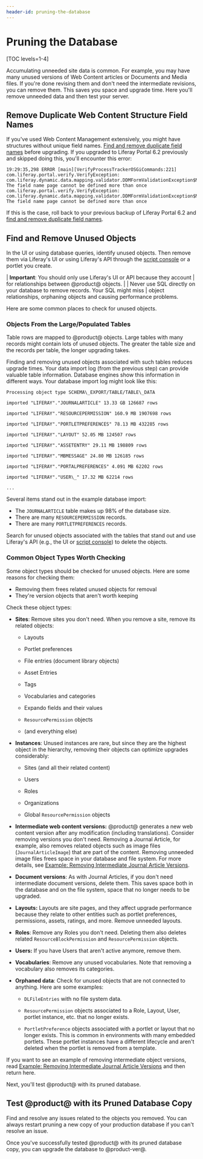 ```yaml
---
header-id: pruning-the-database
---
```


# Pruning the Database

[TOC levels=1-4]

Accumulating unneeded site data is common. For example, you may have many unused
versions of Web Content articles or Documents and Media files. If you're done
revising them and don't need the intermediate revisions, you can remove them.
This saves you space and upgrade time. Here you'll remove unneeded data and then
test your server. 

## Remove Duplicate Web Content Structure Field Names

If you've used Web Content Management extensively, you might have structures
without unique field names.
[Find and remove duplicate field names](/docs/7-2/deploy/-/knowledge_base/deploy/upgrading-liferay#find-and-remove-duplicate-field-names)
before upgrading. If you upgraded to Liferay Portal 6.2 previously and skipped
doing this, you'll encounter this error: 

    19:29:35,298 ERROR [main][VerifyProcessTrackerOSGiCommands:221] com.liferay.portal.verify.VerifyException: com.liferay.dynamic.data.mapping.validator.DDMFormValidationException$MustNotDuplicateFieldName: The field name page cannot be defined more than once
    com.liferay.portal.verify.VerifyException: com.liferay.dynamic.data.mapping.validator.DDMFormValidationException$MustNotDuplicateFieldName: The field name page cannot be defined more than once
 
If this is the case, roll back to your previous backup of Liferay Portal 6.2 and
[find and remove duplicate field names](/docs/7-2/deploy/-/knowledge_base/deploy/upgrading-liferay#find-and-remove-duplicate-field-names). 

## Find and Remove Unused Objects

In the UI or using database queries, identify unused objects. Then remove them
via Liferay's UI or using Liferay's API through the 
[script console](/docs/7-2/user/-/knowledge_base/user/running-scripts-from-the-script-console)
or a portlet you create. 

| **Important**: You should only use Liferay's UI or API because they account 
| for relationships between @product@ objects. 
|
| Never use SQL directly on your database to remove records. Your SQL might miss
| object relationships, orphaning objects and causing performance problems.

Here are some common places to check for unused objects.

### Objects From the Large/Populated Tables

Table rows are mapped to @product@ objects. Large tables with many records might
contain lots of unused objects. The greater the table size and the records per
table, the longer upgrading takes. 

Finding and removing unused objects associated with such tables reduces upgrade
times. Your data import log (from the previous step) can provide valuable table
information. Database engines show this information in different ways. Your
database import log might look like this:

    Processing object type SCHEMA\_EXPORT/TABLE/TABLE\_DATA

    imported "LIFERAY"."JOURNALARTICLE" 13.33 GB 126687 rows

    imported "LIFERAY"."RESOURCEPERMISSION" 160.9 MB 1907698 rows

    imported "LIFERAY"."PORTLETPREFERENCES" 78.13 MB 432285 rows

    imported "LIFERAY"."LAYOUT" 52.05 MB 124507 rows

    imported "LIFERAY"."ASSETENTRY" 29.11 MB 198809 rows

    imported "LIFERAY"."MBMESSAGE" 24.80 MB 126185 rows

    imported "LIFERAY"."PORTALPREFERENCES" 4.091 MB 62202 rows

    imported "LIFERAY"."USER\_" 17.32 MB 62214 rows
    
    ...

Several items stand out in the example database import:

-   The `JOURNALARTICLE` table makes up 98% of the database size.
-   There are many `RESOURCEPERMISSION` records.
-   There are many `PORTLETPREFERENCES` records.

Search for unused objects associated with the tables that stand out and use
Liferay's API (e.g., the UI or
[script console](/docs/7-2/user/-/knowledge_base/user/running-scripts-from-the-script-console))
to delete the objects. 

### Common Object Types Worth Checking 

Some object types should be checked for unused objects. Here are some reasons
for checking them:

-   Removing them frees related unused objects for removal
-   They're version objects that aren't worth keeping

Check these object types: 

-   **Sites**: Remove sites you don't need. When you remove a site,
    remove its related objects:

    -   Layouts

    -   Portlet preferences

    -   File entries (document library objects)

    -   Asset Entries

    -   Tags

    -   Vocabularies and categories

    -   Expando fields and their values

    -   `ResourcePermission` objects

    -   (and everything else)

-   **Instances**: Unused instances are rare, but since they are the highest
    object in the hierarchy, removing their objects can
    optimize upgrades considerably:

    -   Sites (and all their related content)

    -   Users

    -   Roles

    -   Organizations

    -   Global `ResourcePermission` objects

-   **Intermediate web content versions:** @product@ generates a new web
    content version after any modification (including translations). Consider
    removing versions you don't need. Removing a Journal Article, for example,
    also removes related objects such as image files (`JournalArticleImage`)
    that are part of the content. Removing unneeded image files frees space in
    your database and file system. For more details, see [Example: Removing
    Intermediate Journal Article
    Versions](/docs/7-2/deploy/-/knowledge_base/deploy/example-removing-intermediate-journal-article-versions).  

-   **Document versions**: As with Journal Articles, if you don't need
    intermediate document versions, delete them. This saves space both
    in the database and on the file system, space that no longer needs
    to be upgraded. 

-   **Layouts:** Layouts are site pages, and they affect upgrade performance
    because they relate to other entities such as portlet preferences,
    permissions, assets, ratings, and more. Remove unneeded layouts. 

-   **Roles**: Remove any Roles you don't need. Deleting them also deletes
    related `ResourceBlockPermission` and `ResourcePermission` objects.

-   **Users:** If you have Users that aren't active anymore, remove them.

-   **Vocabularies**: Remove any unused vocabularies. Note that removing a
    vocabulary also removes its categories.

-   **Orphaned data**: Check for unused objects that are not connected to
    anything. Here are some examples:

    -   `DLFileEntries` with no file system data.

    -   `ResourcePermission` objects associated to a Role, Layout, User, 
        portlet instance, etc. that no longer exists.

    -   `PortletPreference` objects associated with a portlet or layout that
        no longer exists. This is common in environments with many embedded
        portlets. These portlet instances have a different lifecycle and
        aren't deleted when the portlet is removed from a template.

If you want to see an example of removing intermediate object versions, read
[Example: Removing Intermediate Journal Article
Versions](/docs/7-2/deploy/-/knowledge_base/deploy/example-removing-intermediate-journal-article-versions)
and then return here. 

Next, you'll test @product@ with its pruned database. 

## Test @product@ with its Pruned Database Copy

Find and resolve any issues related to the objects you removed. You can always
restart pruning a new copy of your production database if you can't resolve an
issue. 

Once you've successfully tested @product@ with its pruned database copy, you can
upgrade the database to @product-ver@. 
